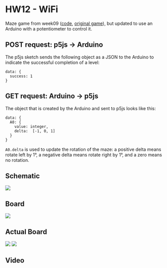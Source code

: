 # HW12 - WiFi

Maze game from week09 ([code](https://github.com/DM-GY-6063-2023F-D/week09/tree/main/play-maze), [original game](https://dm-gy-6063-2023f-d.github.io/week09/play-maze/)), but updated to use an Arduino with a potentiometer to control it.

## POST request: p5js -> Arduino

The p5js sketch sends the following object as a JSON to the Arduino to indicate the successful completion of a level:

```
data: {
  success: 1
}
```

## GET request: Arduino -> p5js

The object that is created by the Arduino and sent to p5js looks like this:

```
data: {
  A0: {
    value: integer,
    delta:  [-1, 0, 1]
  }
}
```

```A0.delta``` is used to update the rotation of the maze: a positive delta means rotate left by 1°, a negative delta means rotate right by 1°, and a zero means no rotation.

## Schematic

![](./imgs/HW12-WiFi_sch.jpg)

## Board

![](./imgs/HW12-WiFi_bb.jpg)

## Actual Board

![](./imgs/HW12-WiFi_00.jpg)
![](./imgs/HW12-WiFi_01.jpg)

## Video
